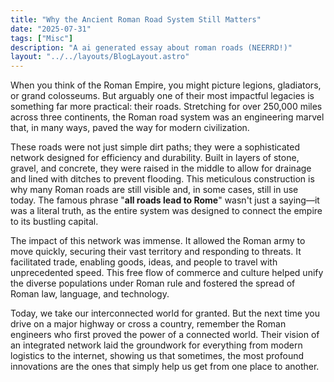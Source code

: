 ```yaml
---
title: "Why the Ancient Roman Road System Still Matters"
date: "2025-07-31"
tags: ["Misc"]
description: "A ai generated essay about roman roads (NEERRD!)"
layout: "../../layouts/BlogLayout.astro"
---
```



When you think of the Roman Empire, you might picture legions, gladiators, or grand colosseums. But arguably one of their most impactful legacies is something far more practical: their roads. Stretching for over 250,000 miles across three continents, the Roman road system was an engineering marvel that, in many ways, paved the way for modern civilization.

These roads were not just simple dirt paths; they were a sophisticated network designed for efficiency and durability. Built in layers of stone, gravel, and concrete, they were raised in the middle to allow for drainage and lined with ditches to prevent flooding. This meticulous construction is why many Roman roads are still visible and, in some cases, still in use today. The famous phrase "**all roads lead to Rome**" wasn't just a saying—it was a literal truth, as the entire system was designed to connect the empire to its bustling capital.

The impact of this network was immense. It allowed the Roman army to move quickly, securing their vast territory and responding to threats. It facilitated trade, enabling goods, ideas, and people to travel with unprecedented speed. This free flow of commerce and culture helped unify the diverse populations under Roman rule and fostered the spread of Roman law, language, and technology.

Today, we take our interconnected world for granted. But the next time you drive on a major highway or cross a country, remember the Roman engineers who first proved the power of a connected world. Their vision of an integrated network laid the groundwork for everything from modern logistics to the internet, showing us that sometimes, the most profound innovations are the ones that simply help us get from one place to another.